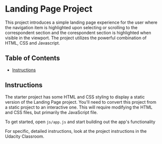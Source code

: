 # Landing Page Project

This project introduces a simple landing page experience for the user where the navigation item is highlighted upon selecting or scrolling to the correspondent section and the corespondent section is highlighted when visible in the viewport. The project utilizes the powerful combination of HTML, CSS and Javascript.

## Table of Contents

* [Instructions](#instructions)

## Instructions

The starter project has some HTML and CSS styling to display a static version of the Landing Page project. You'll need to convert this project from a static project to an interactive one. This will require modifying the HTML and CSS files, but primarily the JavaScript file.

To get started, open `js/app.js` and start building out the app's functionality

For specific, detailed instructions, look at the project instructions in the Udacity Classroom.
